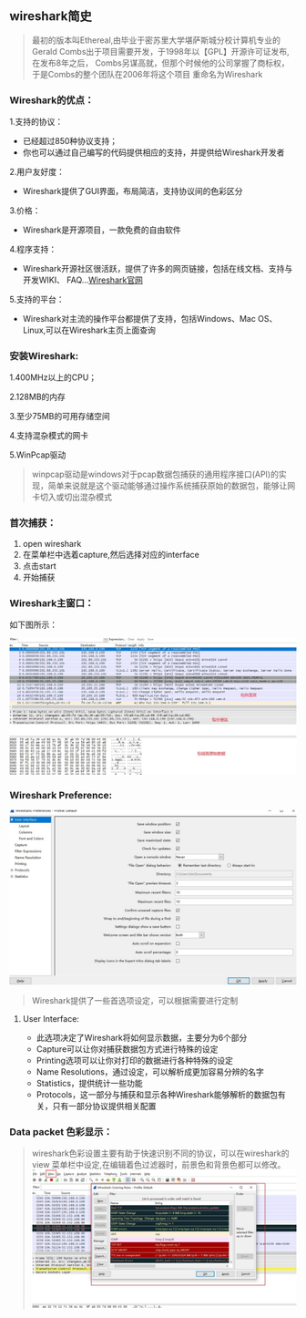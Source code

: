 ## wireshark简史
>最初的版本叫Ethereal,由毕业于密苏里大学堪萨斯城分校计算机专业的
>Gerald Combs出于项目需要开发，于1998年以【GPL】开源许可证发布,在发布8年之后，
>Combs另谋高就，但那个时候他的公司掌握了商标权，于是Combs的整个团队在2006年将这个项目
>重命名为Wireshark

### Wireshark的优点：

1.支持的协议：

   - 已经超过850种协议支持；
   - 你也可以通过自己编写的代码提供相应的支持，并提供给Wireshark开发者

2.用户友好度：

   - Wireshark提供了GUI界面，布局简洁，支持协议间的色彩区分

3.价格：

   - Wireshark是开源项目，一款免费的自由软件

4.程序支持：

   - Wireshark开源社区很活跃，提供了许多的网页链接，包括在线文档、支持与开发WIKI、
FAQ...[Wireshark官网](https://www.wireshark.org/)

5.支持的平台：

   - Wireshark对主流的操作平台都提供了支持，包括Windows、Mac OS、Linux,可以在Wireshark主页上面查询

### 安装Wireshark:

   1.400MHz以上的CPU；

   2.128MB的内存

   3.至少75MB的可用存储空间

   4.支持混杂模式的网卡

   5.WinPcap驱动

   >winpcap驱动是windows对于pcap数据包捕获的通用程序接口(API)的实现，简单来说就是这个驱动能够通过操作系统捕获原始的数据包，能够让网卡切入或切出混杂模式
   

### 首次捕获：

   1. open wireshark
   2. 在菜单栏中选着capture,然后选择对应的interface
   3. 点击start
   4. 开始捕获


### Wireshark主窗口：

   如下图所示： 
 
   ![](./image/01day/01day_01.jpg)

### Wireshark Preference:

   ![](./image/01day/01day_02.jpg)

   >Wireshark提供了一些首选项设定，可以根据需要进行定制

   1. User Interface:
   
      - 此选项决定了Wireshark将如何显示数据，主要分为6个部分
      - Capture可以让你对捕获数据包方式进行特殊的设定
      - Printing选项可以让你对打印的数据进行各种特殊的设定
      - Name Resolutions，通过设定，可以解析成更加容易分辨的名字
      - Statistics，提供统计一些功能
      - Protocols，这一部分与捕获和显示各种Wireshark能够解析的数据包有关，只有一部分协议提供相关配置
   
### Data packet 色彩显示：
   > wireshark色彩设置主要有助于快速识别不同的协议，可以在wireshark的view 菜单栏中设定,在编辑着色过滤器时，前景色和背景色都可以修改。
   ![](./image/01day/01day_03.jpg)
